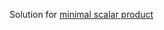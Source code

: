 Solution for [minimal scalar product](https://code.google.com/codejam/contest/32016/dashboard#s=p0)
